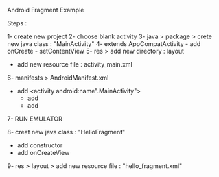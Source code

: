Android Fragment Example

Steps :

1- create new project
2- choose blank activity
3- java > package > crete new java class : "MainActivity"
4- extends AppCompatActivity
    - add onCreate
    - setContentView
5- res > add new directory : layout
   - add new resource file : activity_main.xml

6- manifests > AndroidManifest.xml
   - add <activity android:name".MainActivity">
     - add <action>
     - add <category>

7- RUN EMULATOR

8- creat new java class : "HelloFragment"
  - add constructor
  - add onCreateView

9- res > layout > add new resource file : "hello_fragment.xml"

